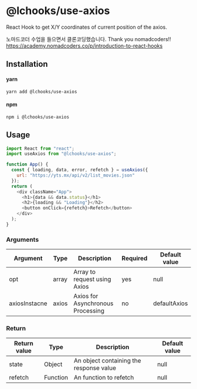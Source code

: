 # @lchooks/use-axios

React Hook to get X/Y coordinates of current position of the axios.

노마드코더 수업을 들으면서 클론코딩했습니다.
Thank you nomadcoders!!
https://academy.nomadcoders.co/p/introduction-to-react-hooks

## Installation

#### yarn

`yarn add @lchooks/use-axios`

#### npm

`npm i @lchooks/use-axios`

## Usage

```js
import React from "react";
import useAxios from "@lchooks/use-axios";

function App() {
  const { loading, data, error, refetch } = useAxios({
    url: "https://yts.mx/api/v2/list_movies.json"
  });
  return (
    <div className="App">
      <h1>{data && data.status}</h1>
      <h2>{loading && "Loading"}</h2>
      <button onClick={refetch}>Refetch</button>
    </div>
  );
}
```

### Arguments

| Argument  | Type     | Description                                         | Required | Default value |
| --------- | -------- | --------------------------------------------------- | -------- | ------------- |
| opt   | array   | Array to request using Axios | yes      | null |
| axiosInstacne | axios | Axios for Asynchronous Processing | no      | defaultAxios |

### Return

| Return value | Type   | Description                                                             | Default value |
| ------------ | ------ | ----------------------------------------------------------------------- | ------------- |
| state | Object | An object containing the response value | null
| refetch | Function | An function to refetch | null  |